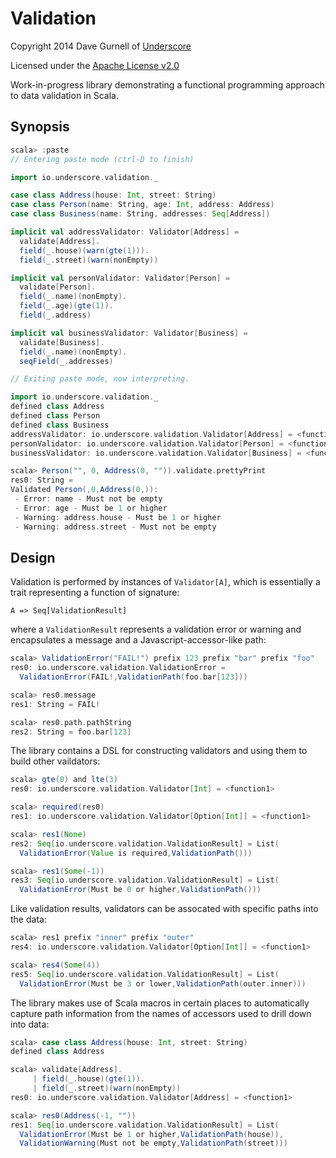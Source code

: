 Validation
==========

Copyright 2014 Dave Gurnell of [Underscore](http://underscore.io)

Licensed under the [Apache License v2.0](http://www.apache.org/licenses/LICENSE-2.0.html)

Work-in-progress library demonstrating a functional programming approach to data validation in Scala.

Synopsis
--------

~~~ scala
scala> :paste
// Entering paste mode (ctrl-D to finish)

import io.underscore.validation._

case class Address(house: Int, street: String)
case class Person(name: String, age: Int, address: Address)
case class Business(name: String, addresses: Seq[Address])

implicit val addressValidator: Validator[Address] =
  validate[Address].
  field(_.house)(warn(gte(1))).
  field(_.street)(warn(nonEmpty))

implicit val personValidator: Validator[Person] =
  validate[Person].
  field(_.name)(nonEmpty).
  field(_.age)(gte(1)).
  field(_.address)

implicit val businessValidator: Validator[Business] =
  validate[Business].
  field(_.name)(nonEmpty).
  seqField(_.addresses)

// Exiting paste mode, now interpreting.

import io.underscore.validation._
defined class Address
defined class Person
defined class Business
addressValidator: io.underscore.validation.Validator[Address] = <function1>
personValidator: io.underscore.validation.Validator[Person] = <function1>
businessValidator: io.underscore.validation.Validator[Business] = <function1>

scala> Person("", 0, Address(0, "")).validate.prettyPrint
res0: String =
Validated Person(,0,Address(0,)):
 - Error: name - Must not be empty
 - Error: age - Must be 1 or higher
 - Warning: address.house - Must be 1 or higher
 - Warning: address.street - Must not be empty
~~~

Design
------

Validation is performed by instances of `Validator[A]`, which is essentially a trait representing a function of signature:

    A => Seq[ValidationResult]

where a `ValidationResult` represents a validation error or warning and encapsulates a message and a Javascript-accessor-like path:

~~~ scala
scala> ValidationError("FAIL!") prefix 123 prefix "bar" prefix "foo"
res0: io.underscore.validation.ValidationError = 
  ValidationError(FAIL!,ValidationPath(foo.bar[123]))

scala> res0.message
res1: String = FAIL!

scala> res0.path.pathString
res2: String = foo.bar[123]
~~~

The library contains a DSL for constructing validators and using them to build other vaildators:

~~~ scala
scala> gte(0) and lte(3)
res0: io.underscore.validation.Validator[Int] = <function1>

scala> required(res0)
res1: io.underscore.validation.Validator[Option[Int]] = <function1>

scala> res1(None)
res2: Seq[io.underscore.validation.ValidationResult] = List(
  ValidationError(Value is required,ValidationPath()))

scala> res1(Some(-1))
res3: Seq[io.underscore.validation.ValidationResult] = List(
  ValidationError(Must be 0 or higher,ValidationPath()))
~~~

Like validation results, validators can be assocated with specific paths into the data:

~~~ scala
scala> res1 prefix "inner" prefix "outer"
res4: io.underscore.validation.Validator[Option[Int]] = <function1>

scala> res4(Some(4))
res5: Seq[io.underscore.validation.ValidationResult] = List(
  ValidationError(Must be 3 or lower,ValidationPath(outer.inner)))
~~~

The library makes use of Scala macros in certain places to automatically capture path information from the names of accessors used to drill down into data:

~~~ scala
scala> case class Address(house: Int, street: String)
defined class Address

scala> validate[Address].
     | field(_.house)(gte(1)).
     | field(_.street)(warn(nonEmpty))
res0: io.underscore.validation.Validator[Address] = <function1>

scala> res0(Address(-1, ""))
res1: Seq[io.underscore.validation.ValidationResult] = List(
  ValidationError(Must be 1 or higher,ValidationPath(house)),
  ValidationWarning(Must not be empty,ValidationPath(street)))
~~~
